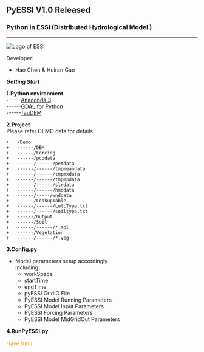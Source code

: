 ## PyESSI V1.0 Released
### Python in ESSI (Distributed Hydrological Model )
---
![Logo of ESSI](https://raw.githubusercontent.com/gaohr/MyImages/master/imgs/study/gaohr/ESSI/ESSI_ss.jpg "Logo of ESSI")

Developer:

+ Hao Chen & Huiran Gao


***Getting Start***<br>

**1.Python environment**<br>
------[Anaconda 3](https://www.anaconda.com/)<br>
------[GDAL for Python](https://pypi.python.org/pypi/GDAL/)<br> 
------[TauDEM](http://hydrology.usu.edu/taudem/taudem5/)<br>

**2.Project**<br>
Please refer DEMO data for details.<br>
~~~
+   /Demo
+   ------/DEM
+   ------/Forcing
+   ------/pcpdata
+   ------/------/petdata
+   ------/------/tmpmeandata
+   ------/------/tmpmxdata
+   ------/------/tmpmndata
+   ------/------/slrdata
+   ------/------/hmddata
+   ------/-----/wnddata
+   ------/LookupTable
+   ------/------/LulcType.txt
+   ------/------/soiltype.txt
+   ------/Output
+   ------/Soil
+   ------/------/*.sol
+   ------/Vegetation
+   ------/------/*.veg
~~~

**3.Config.py**<br>
+ Model parameters setup accordingly<br> 
including:<br> 
  + workSpace<br>
  + startTime<br>
  + endTime<br>
  + pyESSI GridIO File<br> 
  + PyESSI Model Running Parameters<br>
  + PyESSI Model Input Parameters<br> 
  + PyESSI Forcing Parameters<br> 
  + PyESSI Model MidGridOut Parameters<br> 

**4.RunPyESSI.py**<br>

<font color="#ff9900">Have fun！</font>







